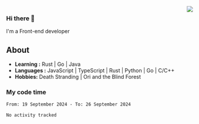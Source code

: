 <img align='right' src="https://github-readme-stats.vercel.app/api?username=strugglebak&show_icons=true">

### Hi there 👋

I'm a Front-end developer

## About

-  **Learning :** Rust | Go | Java
-  **Languages :** JavaScript | TypeScript | Rust | Python | Go | C/C++
-  **Hobbies:** Death Stranding | Ori and the Blind Forest

### My code time

<!--START_SECTION:waka-->

```txt
From: 19 September 2024 - To: 26 September 2024

No activity tracked
```

<!--END_SECTION:waka-->
